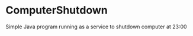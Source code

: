 ComputerShutdown
================

Simple Java program running as a service to shutdown computer at 23:00